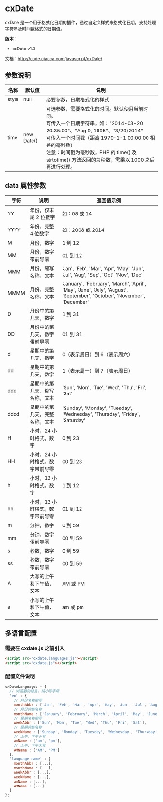 # cxDate

cxDate 是一个用于格式化日期的插件，通过自定义样式来格式化日期，支持处理字符串及时间戳格式的日期值。

**版本：**

* cxDate v1.0

文档：http://code.ciaoca.com/javascript/cxDate/

## 参数说明
名称|默认值|说明
---|---|---
style|null|必要参数，日期格式化的样式
time|new Date()|可选参数，需要格式化的时间。默认使用当前时间。<br>可传入一个日期字符串，如："2014-03-20 20:35:00"、"Aug 9, 1995"、"3/29/2014"<br>可传入一个时间戳（距离 1970-1-1 00:00:00 相差的毫秒数）<br>注意：时间戳为毫秒数，PHP 的 time() 及 strtotime() 方法返回的为秒数，需乘以 1000 之后再进行处理。

## data 属性参数

字符|说明|返回值示例
---|---|---
YY|年份，仅末尾 2 位数字|如：08 或 14
YYYY|年份，完整 4 位数字|如：2008 或 2014
M|月份，数字|1 到 12
MM|月份，数字带前导零|01 到 12
MMM|月份，缩写名称，文本|'Jan', 'Feb', 'Mar', 'Apr', 'May', 'Jun', 'Jul', 'Aug', 'Sep', 'Oct', 'Nov', 'Dec'
MMMM|月份，完整名称，文本|'January', 'February', 'March', 'April', 'May', 'June', 'July', 'August', 'September', 'October', 'November', 'December'
D|月份中的第几天，数字|1 到 31
DD|月份中的第几天，数字带前导零|01 到 31
d|星期中的第几天，数字|0（表示周日）到 6（表示周六）
dd|星期中的第几天，数字|1（表示周一）到 7（表示周日）
ddd|星期中的第几天，缩写名称，文本|'Sun', 'Mon', 'Tue', 'Wed', 'Thu', 'Fri', 'Sat'
dddd|星期中的第几天，完整名称，文本|'Sunday', 'Monday', 'Tuesday', 'Wednesday', 'Thursday', 'Friday', 'Saturday'
H|小时，24 小时格式，数字|0 到 23
HH|小时，24 小时格式，数字带前导零|00 到 23
h|小时，12 小时格式，数字|1 到 12
hh|小时，12 小时格式，数字带前导零|01 到 12
m|分钟，数字|0 到 59
mm|分钟，数字带前导零|00 到 59
s|秒数，数字|0 到 59
ss|秒数，数字带前导零|00 到 59
A|大写的上午和下午值，文本|AM 或 PM
a|小写的上午和下午值，文本|am 或 pm

## 多语言配置

### 需要在 cxdate.js 之前引入

```html
<script src="cxdate.languages.js"></script>
<script src="cxdate.js"></script>
```

### 配置文件说明

```javascript
cxDateLanguages = {
  // 浏览器的语言，纯小写字母
  'en' : {
    // 月份名称缩写
    monthAbbr : ['Jan', 'Feb', 'Mar', 'Apr', 'May', 'Jun', 'Jul', 'Aug', 'Sep', 'Oct', 'Nov', 'Dec'],
    // 月份完整名称
    monthName : ['January', 'February', 'March', 'April', 'May', 'June', 'July', 'August', 'September', 'October', 'November', 'December'],
    // 星期名称缩写
    weekAbbr : ['Sun', 'Mon', 'Tue', 'Wed', 'Thu', 'Fri', 'Sat'],
    // 星期完整名称
    weekName : ['Sunday', 'Monday', 'Tuesday', 'Wednesday', 'Thursday', 'Friday', 'Saturday'],
    // 上午、下午小写
    amName : ['am', 'pm'],
    // 上午、下午大写
    AMName : ['AM', 'PM']
  },
  'language name' : {
    monthAbbr : [...],
    monthName : [...],
    weekAbbr : [...],
    weekName : [...],
    amName : [...],
    AMName : [...]
  }
};
```
